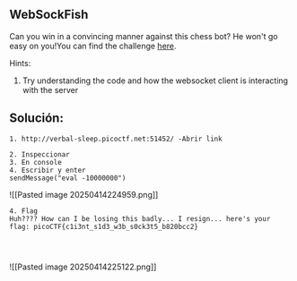 
## WebSockFish
Can you win in a convincing manner against this chess bot? He won't go easy on you!You can find the challenge [here](http://verbal-sleep.picoctf.net:51452/).


Hints:
1. Try understanding the code and how the websocket client is interacting with the server

## Solución:

```
1. http://verbal-sleep.picoctf.net:51452/ -Abrir link

2. Inspeccionar
3. En console
4. Escribir y enter
sendMessage("eval -10000000")

```


![[Pasted image 20250414224959.png]]

```
4. Flag
Huh???? How can I be losing this badly... I resign... here's your flag: picoCTF{c1i3nt_s1d3_w3b_s0ck3t5_b820bcc2}




```



![[Pasted image 20250414225122.png]]